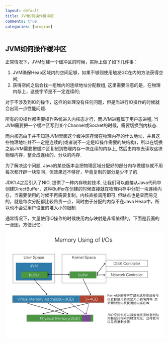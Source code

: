 ```yaml
---
layout: default
title: JVM如何操作缓冲区
comments: true
categories: [program]
---
```

## JVM如何操作缓冲区

正常情况下，JVM创建一个缓冲区的时候，实际上做了如下几件事：

1. JVM确保Heap区域内的空间足够，如果不够则使用触发GC在内的方法获得空间;<br/>
2. 获得空间之后会找一组堆内的连续地址分配数组, 这里需要注意的是，在物理内存上，这些字节是不一定连续的;<br/>

对于不涉及到IO的操作，这样的处理没有任何问题，但是当进行IO操作的时候就会出现一点性能问题.

所有的IO操作都需要操作系统进入内核态才行，而JVM进程属于用户态进程, 当JVM需要把一个缓冲区写到某个Channel或Socket的时候，需要切换到内核态.

而内核态由于并不知道JVM里面这个缓冲区存储在物理内存的什么地址，并且这些物理地址并不一定是连续的(或者说不一定是IO操作需要的块结构)，所以在切换之前JVM需要把缓冲区复制到物理内存一块连续的内存上, 然后由内核去读取这块物理内存，整合成连续的、分块的内存.

为了解决这个问题, Java的某些版本会把物理区域分配好的部分内存做缓存就不用每次都开辟一块空间，但效果还不够好，毕竟复制的部分是少不了的.

JDK1.4之后引入了NIO, 提供了一种内存映射技术, 让我们可以直接从Java代码中创建DirectBuffer，这种Buffer在创建的时候直接就在物理内存中分配一块连续内存，当需要使用的时候不再需要复制，内核直接调用即可. 但缺点也是显而易见的，就是每次分配都比较昂贵一点，同时由于分配的内存不在Java Heap中，所以也不会受用户设置的堆大小的限制.

通常情况下，大量使用IO操作的时候使用内存映射是非常值得的，下面是我画的一张图，方便记忆:

<img src="/images/tutorial/12-20/1.png"/>
